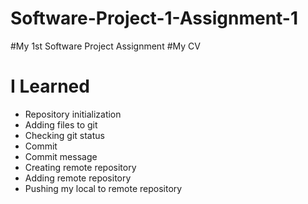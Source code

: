 # Software-Project-1-Assignment-1
#My 1st Software Project Assignment
#My CV
# I Learned 
- Repository initialization
- Adding files to git
- Checking git status
- Commit
- Commit message
- Creating remote repository
- Adding remote repository
- Pushing my local to remote repository
